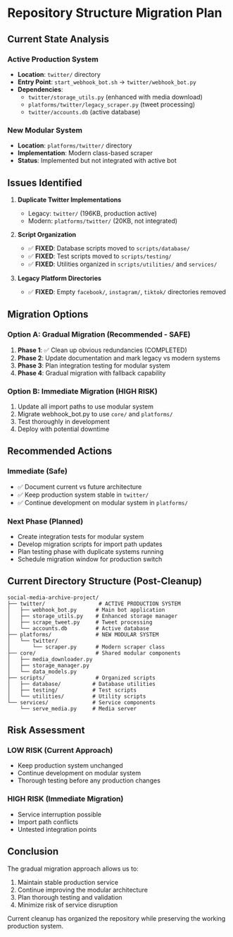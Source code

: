 # Repository Structure Migration Plan

## Current State Analysis

### Active Production System
- **Location**: `twitter/` directory
- **Entry Point**: `start_webhook_bot.sh` -> `twitter/webhook_bot.py`
- **Dependencies**: 
  - `twitter/storage_utils.py` (enhanced with media download)
  - `platforms/twitter/legacy_scraper.py` (tweet processing)
  - `twitter/accounts.db` (active database)

### New Modular System  
- **Location**: `platforms/twitter/` directory
- **Implementation**: Modern class-based scraper
- **Status**: Implemented but not integrated with active bot

## Issues Identified

1. **Duplicate Twitter Implementations**
   - Legacy: `twitter/` (196KB, production active)
   - Modern: `platforms/twitter/` (20KB, not integrated)

2. **Script Organization**
   - ✅ **FIXED**: Database scripts moved to `scripts/database/`
   - ✅ **FIXED**: Test scripts moved to `scripts/testing/`
   - ✅ **FIXED**: Utilities organized in `scripts/utilities/` and `services/`

3. **Legacy Platform Directories**
   - ✅ **FIXED**: Empty `facebook/`, `instagram/`, `tiktok/` directories removed

## Migration Options

### Option A: Gradual Migration (Recommended - SAFE)
1. **Phase 1**: ✅ Clean up obvious redundancies (COMPLETED)
2. **Phase 2**: Update documentation and mark legacy vs modern systems
3. **Phase 3**: Plan integration testing for modular system
4. **Phase 4**: Gradual migration with fallback capability

### Option B: Immediate Migration (HIGH RISK)
1. Update all import paths to use modular system
2. Migrate webhook_bot.py to use `core/` and `platforms/` 
3. Test thoroughly in development
4. Deploy with potential downtime

## Recommended Actions

### Immediate (Safe)
- ✅ Document current vs future architecture
- ✅ Keep production system stable in `twitter/`
- ✅ Continue development on modular system in `platforms/`

### Next Phase (Planned)
- Create integration tests for modular system
- Develop migration scripts for import path updates
- Plan testing phase with duplicate systems running
- Schedule migration window for production switch

## Current Directory Structure (Post-Cleanup)

```
social-media-archive-project/
├── twitter/                 # ACTIVE PRODUCTION SYSTEM
│   ├── webhook_bot.py      # Main bot application
│   ├── storage_utils.py    # Enhanced storage manager
│   ├── scrape_tweet.py     # Tweet processing
│   └── accounts.db         # Active database
├── platforms/              # NEW MODULAR SYSTEM
│   └── twitter/
│       └── scraper.py      # Modern scraper class
├── core/                   # Shared modular components
│   ├── media_downloader.py
│   ├── storage_manager.py
│   └── data_models.py
├── scripts/                # Organized scripts
│   ├── database/          # Database utilities
│   ├── testing/           # Test scripts
│   └── utilities/         # Utility scripts
└── services/              # Service components
    └── serve_media.py     # Media server
```

## Risk Assessment

### LOW RISK (Current Approach)
- Keep production system unchanged
- Continue development on modular system
- Thorough testing before any production changes

### HIGH RISK (Immediate Migration)
- Service interruption possible
- Import path conflicts
- Untested integration points

## Conclusion

The gradual migration approach allows us to:
1. Maintain stable production service
2. Continue improving the modular architecture
3. Plan thorough testing and validation
4. Minimize risk of service disruption

Current cleanup has organized the repository while preserving the working production system.
